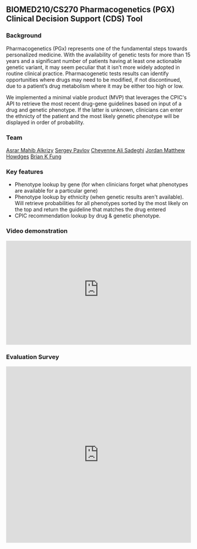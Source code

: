 ## BIOMED210/CS270 Pharmacogenetics (PGX) Clinical Decision Support (CDS) Tool

### Background
Pharmacogenetics (PGx) represents one of the fundamental steps towards personalized medicine. With the availability of genetic tests for more than 15 years and a significant number of patients having at least one actionable genetic variant, it may seem peculiar that it isn’t more widely adopted in routine clinical practice. Pharmacogenetic tests results can identify opportunities where drugs may need to be modified, if not discontinued, due to a patient’s drug metabolism where it may be either too high or low.

We implemented a minimal viable product (MVP) that leverages the CPIC's API to retrieve the most recent drug-gene guidelines based on input of a drug and genetic phenotype. If the latter is unknown, clinicians can enter the ethnicty of the patient and the most likely genetic phenotype will be displayed in order of probability.

### Team
[Asrar Mahib Alkrizy](https://profiles.stanford.edu/asrar-alkrizy)
[Sergey Pavlov](https://profiles.stanford.edu/sergey-pavlov)
[Cheyenne Ali Sadeghi](https://profiles.stanford.edu/cheyenne-sadeghi)
[Jordan Matthew Howdges](https://profiles.stanford.edu/jordan-hodges)
[Brian K Fung](https://profiles.stanford.edu/304676)

### Key features
- Phenotype lookup by gene (for when clinicians forget what phenotypes are available for a particular gene)
- Phenotype lookup by ethnicity (when genetic results aren't available). Will retrieve probabilities for all phenotypes sorted by the most likely on the top and return the guideline that matches the drug entered
- CPIC recommendation lookup by drug & genetic phenotype. 

### Video demonstration
<div style="max-width: 640px"><div style="position: relative; padding-bottom: 56.25%; height: 0; overflow: hidden;"><iframe src="https://office365stanford-my.sharepoint.com/personal/asrar_stanford_edu/_layouts/15/embed.aspx?UniqueId=b166b59c-b044-46b4-9f51-6e48f5aace8e&embed=%7B%22ust%22%3Atrue%2C%22hv%22%3A%22CopyEmbedCode%22%7D&referrer=StreamWebApp&referrerScenario=EmbedDialog.Create" width="640" height="360" frameborder="0" scrolling="no" allowfullscreen title="Recording 2023-03-14 114102.mp4" style="border:none; position: absolute; top: 0; left: 0; right: 0; bottom: 0; height: 100%; max-width: 100%;"></iframe></div></div>

### Evaluation Survey
<iframe width="640px" height="480px" src="https://forms.office.com/Pages/ResponsePage.aspx?id=y3NlOXjzaEubyBV1XAxR8_rXTiNBFIBOqTK5xM1GSdZUN1NMWE1JNkg0QzBCWFpBNDRWTTdOTDJKNC4u&embed=true" frameborder="0" marginwidth="0" marginheight="0" style="border: none; max-width:100%; max-height:100vh" allowfullscreen webkitallowfullscreen mozallowfullscreen msallowfullscreen> </iframe>
